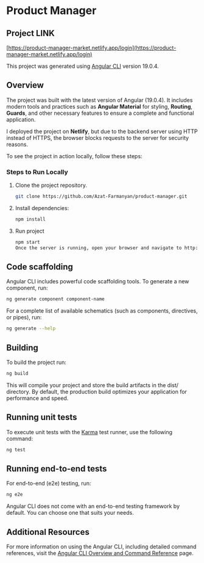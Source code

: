 # Product Manager

## Project LINK

[https://product-manager-market.netlify.app/login](https://product-manager-market.netlify.app/login)

This project was generated using [Angular CLI](https://github.com/angular/angular-cli) version 19.0.4.

## Overview

The project was built with the latest version of Angular (19.0.4). It includes modern tools and practices such as **Angular Material** for styling, **Routing**, **Guards**, and other necessary features to ensure a complete and functional application.

I deployed the project on **Netlify**, but due to the backend server using HTTP instead of HTTPS, the browser blocks requests to the server for security reasons.

To see the project in action locally, follow these steps:

### Steps to Run Locally

1. Clone the project repository.
   ```bash
   git clone https://github.com/Azat-Farmanyan/product-manager.git
   ```
2. Install dependencies:
   ```bash
   npm install
   ```
3. Run project
   ```bash
   npm start
   Once the server is running, open your browser and navigate to http://localhost:4200/. The application will automatically reload whenever you modify any of the source files.

## Code scaffolding

Angular CLI includes powerful code scaffolding tools. To generate a new component, run:

```bash
ng generate component component-name
```

For a complete list of available schematics (such as components, directives, or pipes), run:

```bash
ng generate --help
```

## Building

To build the project run:

```bash
ng build
```

This will compile your project and store the build artifacts in the dist/ directory. By default, the production build optimizes your application for performance and speed.

## Running unit tests

To execute unit tests with the [Karma](https://karma-runner.github.io) test runner, use the following command:

```bash
ng test
```

## Running end-to-end tests

For end-to-end (e2e) testing, run:

```bash
ng e2e
```

Angular CLI does not come with an end-to-end testing framework by default. You can choose one that suits your needs.

## Additional Resources

For more information on using the Angular CLI, including detailed command references, visit the [Angular CLI Overview and Command Reference](https://angular.dev/tools/cli) page.
